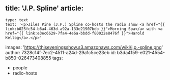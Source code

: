 title: 'J.P. Spline'
article:
  -
    type: text
    text: '<p>Jiles Pine (J.P.) Spline co-hosts the radio show <a href="{{ link:b025fc54-b6a4-463d-a92a-133e21907bdb }}">Morning Spa</a> with <a href="{{ link:e3ec6629-7fa4-4e6a-bbdd-f80022e8476f }}">Harold Kellog</a>.</p>'
images: 'https://thiseveningsshow.s3.amazonaws.com/wiki/j.p.-spline.png'
author: 7328c14f-7ec2-4511-a24d-29a1c5ce23eb
id: b3da4159-e021-4554-b850-026473408855
tags:
  - people
  - radio-hosts
